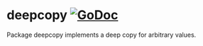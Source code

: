 # deepcopy [![GoDoc](https://godoc.org/github.com/gavv/deepcopy?status.svg)](https://godoc.org/github.com/gavv/deepcopy)

Package deepcopy implements a deep copy for arbitrary values.
